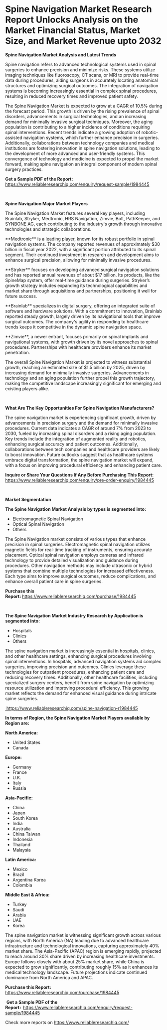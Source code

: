 <p><h1>Spine Navigation Market Research Report Unlocks Analysis on the Market Financial Status, Market Size, and Market Revenue upto 2032</h1></p><p><strong>Spine Navigation Market Analysis and Latest Trends</strong></p>
<p><p>Spine navigation refers to advanced technological systems used in spinal surgeries to enhance precision and minimize risks. These systems utilize imaging techniques like fluoroscopy, CT scans, or MRI to provide real-time data during procedures, aiding surgeons in accurately locating anatomical structures and optimizing surgical outcomes. The integration of navigation systems is becoming increasingly essential in complex spinal procedures, resulting in reduced recovery times and improved patient safety.</p><p>The Spine Navigation Market is expected to grow at a CAGR of 10.5% during the forecast period. This growth is driven by the rising prevalence of spinal disorders, advancements in surgical technologies, and an increasing demand for minimally invasive surgical techniques. Moreover, the aging population is contributing to a higher incidence of conditions requiring spinal interventions. Recent trends indicate a growing adoption of robotic-assisted navigation systems, which further enhance precision in surgeries. Additionally, collaborations between technology companies and medical institutions are fostering innovation in spine navigation solutions, leading to the development of more advanced and user-friendly systems. This convergence of technology and medicine is expected to propel the market forward, making spine navigation an integral component of modern spinal surgery practices.</p></p>
<p><strong>Get a Sample PDF of the Report:&nbsp;</strong> <a href="https://www.reliableresearchiq.com/enquiry/request-sample/1984445?utm_campaign=2927&utm_medium=2&utm_source=Github&utm_content=ia&utm_term=04032025&utm_id=spine-navigation">https://www.reliableresearchiq.com/enquiry/request-sample/1984445</a></p>
<p>&nbsp;</p>
<p><strong>Spine Navigation Major Market Players</strong></p>
<p><p>The Spine Navigation Market features several key players, including Brainlab, Stryker, Medtronic, HRS Navigation, Zimvie, Bolt, PathKeeper, and SYNBONE AG, each contributing to the industry's growth through innovative technologies and strategic collaborations.</p><p>**Medtronic** is a leading player, known for its robust portfolio in spinal navigation systems. The company reported revenues of approximately $30 billion in fiscal year 2022, with a significant portion attributed to its spinal segment. Their continued investment in research and development aims to enhance surgical precision, allowing for minimally invasive procedures.</p><p>**Stryker** focuses on developing advanced surgical navigation solutions and has reported annual revenues of about $17 billion. Its products, like the SpineMap system, offer real-time guidance during surgeries. Stryker’s growth strategy includes expanding its technological capabilities and market share through acquisitions and partnerships, positioning it well for future success.</p><p>**Brainlab** specializes in digital surgery, offering an integrated suite of software and hardware solutions. With a commitment to innovation, Brainlab reported steady growth, largely driven by its navigational tools that improve surgical outcomes. The company's agility in responding to healthcare trends keeps it competitive in the dynamic spine navigation space.</p><p>**Zimvie**, a newer entrant, focuses primarily on spinal implants and navigational systems, with growth driven by its novel approaches to spinal procedures. Partnerships with healthcare providers enhance its market penetration. </p><p>The overall Spine Navigation Market is projected to witness substantial growth, reaching an estimated size of $1.5 billion by 2025, driven by increasing demand for minimally invasive surgeries. Advancements in technology and an aging population further propel this growth trajectory, making the competitive landscape increasingly significant for emerging and existing players alike.</p></p>
<p>&nbsp;</p>
<p><strong>What Are The Key Opportunities For Spine Navigation Manufacturers?</strong></p>
<p><p>The spine navigation market is experiencing significant growth, driven by advancements in precision surgery and the demand for minimally invasive procedures. Current data indicates a CAGR of around 7% from 2023 to 2030, fueled by increasing spinal disorders and a rising aging population. Key trends include the integration of augmented reality and robotics, enhancing surgical accuracy and patient outcomes. Additionally, collaborations between tech companies and healthcare providers are likely to boost innovation. Future outlooks suggest that as healthcare systems embrace digital transformation, the spine navigation market will expand, with a focus on improving procedural efficiency and enhancing patient care.</p></p>
<p><strong>Inquire or Share Your Questions If Any Before Purchasing This Report:</strong> <a href="https://www.reliableresearchiq.com/enquiry/pre-order-enquiry/1984445?utm_campaign=2927&utm_medium=2&utm_source=Github&utm_content=ia&utm_term=04032025&utm_id=spine-navigation">https://www.reliableresearchiq.com/enquiry/pre-order-enquiry/1984445</a></p>
<p>&nbsp;</p>
<p><strong>Market Segmentation</strong></p>
<p><strong>The Spine Navigation Market Analysis by types is segmented into:</strong></p>
<p><ul><li>Electromagnetic Spinal Navigation</li><li>Optical Spinal Navigation</li><li>Others</li></ul></p>
<p><p>The Spine Navigation market consists of various types that enhance precision in spinal surgeries. Electromagnetic spinal navigation utilizes magnetic fields for real-time tracking of instruments, ensuring accurate placement. Optical spinal navigation employs cameras and infrared technology to provide detailed visualization and guidance during procedures. Other navigation methods may include ultrasonic or hybrid systems that combine multiple technologies for increased effectiveness. Each type aims to improve surgical outcomes, reduce complications, and enhance overall patient care in spine surgeries.</p></p>
<p><strong>Purchase this Report:&nbsp;</strong><a href="https://www.reliableresearchiq.com/purchase/1984445?utm_campaign=2927&utm_medium=2&utm_source=Github&utm_content=ia&utm_term=04032025&utm_id=spine-navigation">https://www.reliableresearchiq.com/purchase/1984445</a></p>
<p>&nbsp;</p>
<p><strong>The Spine Navigation Market Industry Research by Application is segmented into:</strong></p>
<p><ul><li>Hospitals</li><li>Clinics</li><li>Others</li></ul></p>
<p><p>The spine navigation market is increasingly essential in hospitals, clinics, and other healthcare settings, enhancing surgical procedures involving spinal interventions. In hospitals, advanced navigation systems aid complex surgeries, improving precision and outcomes. Clinics leverage these technologies for outpatient procedures, enhancing patient care and reducing recovery times. Additionally, other healthcare facilities, including specialized surgery centers, benefit from spine navigation by optimizing resource utilization and improving procedural efficiency. This growing market reflects the demand for enhanced visual guidance during intricate spine surgeries.</p></p>
<p><a href="https://www.reliableresearchiq.com/spine-navigation-r1984445?utm_campaign=2927&utm_medium=2&utm_source=Github&utm_content=ia&utm_term=04032025&utm_id=spine-navigation">&nbsp;https://www.reliableresearchiq.com/spine-navigation-r1984445</a></p>
<p><strong>In terms of Region, the Spine Navigation Market Players available by Region are:</strong></p>
<p>
    <p> <strong> North America: </strong>
        <ul>
            <li>United States</li>
            <li>Canada</li>
        </ul>
        </p> 
    <p> <strong> Europe: </strong>
        <ul>
            <li>Germany</li>
            <li>France</li>
            <li>U.K.</li>
            <li>Italy</li>
            <li>Russia</li>
        </ul>
        </p> 
    <p> <strong> Asia-Pacific: </strong>
        <ul>
            <li>China</li>
            <li>Japan</li>
            <li>South Korea</li>
            <li>India</li>
            <li>Australia</li>
            <li>China Taiwan</li>
            <li>Indonesia</li>
            <li>Thailand</li>
            <li>Malaysia</li>
        </ul>
        </p> 
    <p> <strong> Latin America: </strong>
        <ul>
            <li>Mexico</li>
            <li>Brazil</li>
            <li>Argentina Korea</li>
            <li>Colombia</li>
        </ul>
        </p> 
    <p> <strong> Middle East & Africa: </strong>
        <ul>
            <li>Turkey</li>
            <li>Saudi</li>
            <li>Arabia</li>
            <li>UAE</li>
            <li>Korea</li>
        </ul>
    </p>
    </p>
<p><p>The spine navigation market is witnessing significant growth across various regions, with North America (NA) leading due to advanced healthcare infrastructure and technological innovations, capturing approximately 40% market share. The Asia-Pacific (APAC) region is emerging rapidly, projected to reach around 30% share driven by increasing healthcare investments. Europe follows closely with about 25% market share, while China is expected to grow significantly, contributing roughly 15% as it enhances its medical technology landscape. Future projections indicate continued dominance from North America and APAC.</p></p>
<p><strong>Purchase this Report: </strong><a href="https://www.reliableresearchiq.com/purchase/1984445?utm_campaign=2927&utm_medium=2&utm_source=Github&utm_content=ia&utm_term=04032025&utm_id=spine-navigation">https://www.reliableresearchiq.com/purchase/1984445</a></p>
<p>&nbsp;<strong>Get a Sample PDF of the Report:&nbsp;&nbsp;</strong><a href="https://www.reliableresearchiq.com/enquiry/request-sample/1984445?utm_campaign=2927&utm_medium=2&utm_source=Github&utm_content=ia&utm_term=04032025&utm_id=spine-navigation">https://www.reliableresearchiq.com/enquiry/request-sample/1984445</a></p>
<p><strong></strong></p>
<p>Check more reports on <a href="https://www.reliableresearchiq.com/?utm_campaign=2927&utm_medium=2&utm_source=Github&utm_content=ia&utm_term=04032025&utm_id=spine-navigation">https://www.reliableresearchiq.com/</a></p>
